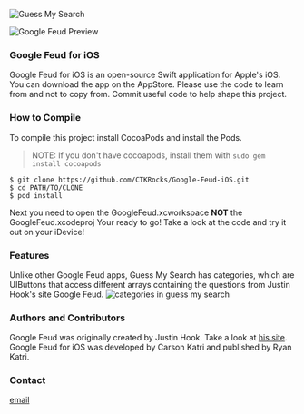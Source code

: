 ![Guess My Search](https://raw.githubusercontent.com/CTKRocks/Google-Feud-iOS/master/GoogleFued/Guess%20My%20Search.png)

![Google Feud Preview](http://i.giphy.com/3oz8xGSqhN7yk8UJgI.gif)

### Google Feud for iOS
Google Feud for iOS is an open-source Swift application for Apple's iOS. You can download the app on the AppStore. Please use the code to learn from and not to copy from. Commit useful code to help shape this project.

### How to Compile
To compile this project install CocoaPods and install the Pods.

> NOTE: If you don't have cocoapods, install them with `sudo gem install cocoapods`

```shell
$ git clone https://github.com/CTKRocks/Google-Feud-iOS.git
$ cd PATH/TO/CLONE
$ pod install
```
Next you need to open the GoogleFeud.xcworkspace **NOT** the GoogleFeud.xcodeproj
Your ready to go! Take a look at the code and try it out on your iDevice!

### Features
Unlike other Google Feud apps, Guess My Search has categories, which are UIButtons that access different arrays containing the questions from Justin Hook's site Google Feud.
![categories in guess my search](http://imgur.com/GXvfj9u)

### Authors and Contributors
Google Feud was originally created by Justin Hook. Take a look at [his site](http://googlefeud.com/).
Google Feud for iOS was developed by Carson Katri and published by Ryan Katri.

### Contact

[email](mailto:carson.katri@gmail.com)
